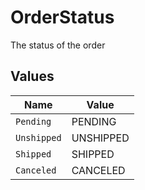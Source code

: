 # OrderStatus

The status of the order


## Values

| Name        | Value       |
| ----------- | ----------- |
| `Pending`   | PENDING     |
| `Unshipped` | UNSHIPPED   |
| `Shipped`   | SHIPPED     |
| `Canceled`  | CANCELED    |